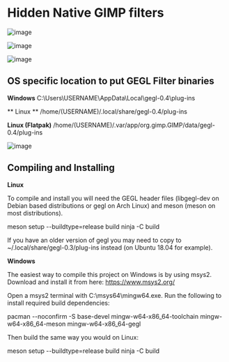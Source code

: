 
# Hidden Native GIMP filters

![image](https://github.com/user-attachments/assets/109b947f-ab58-4212-a6dd-2017d4ed3b34)

![image](https://github.com/user-attachments/assets/25d36452-5ec4-4f79-80d4-8aa116a23790)

![image](https://github.com/user-attachments/assets/a8cc521a-9485-40e4-8e2e-3adbd8c8075d)


## OS specific location to put GEGL Filter binaries 

**Windows**
C:\Users\USERNAME\AppData\Local\gegl-0.4\plug-ins
 
** Linux **
 /home/(USERNAME)/.local/share/gegl-0.4/plug-ins
 
 **Linux (Flatpak)**
 /home/(USERNAME)/.var/app/org.gimp.GIMP/data/gegl-0.4/plug-ins

![image](https://github.com/LinuxBeaver/GEGL-glossy-balloon-text-styling/assets/78667207/f15fb5eb-c8d7-4c08-bbac-97048864e657)


## Compiling and Installing
**Linux**

To compile and install you will need the GEGL header files (libgegl-dev on Debian based distributions or gegl on Arch Linux) and meson (meson on most distributions).

meson setup --buildtype=release build
ninja -C build


If you have an older version of gegl you may need to copy to ~/.local/share/gegl-0.3/plug-ins instead (on Ubuntu 18.04 for example).

**Windows**

The easiest way to compile this project on Windows is by using msys2. Download and install it from here: https://www.msys2.org/

Open a msys2 terminal with C:\msys64\mingw64.exe. Run the following to install required build dependencies:

pacman --noconfirm -S base-devel mingw-w64-x86_64-toolchain mingw-w64-x86_64-meson mingw-w64-x86_64-gegl

Then build the same way you would on Linux:

meson setup --buildtype=release build
ninja -C build
